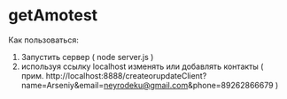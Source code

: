 # getAmotest

Как пользоваться:
1. Запустить сервер ( node server.js )
2. используя ссылку localhost изменять или добавлять контакты ( прим. http://localhost:8888/createorupdateClient?name=Arseniy&email=neyrodeku@gmail.com&phone=89262866679 )
